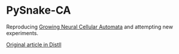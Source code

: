 # PySnake-CA

Reproducing [Growing Neural Cellular Automata](https://colab.research.google.com/github/google-research/self-organising-systems/blob/master/notebooks/growing_ca.ipynb#scrollTo=IeWf6HeTe8kM) and attempting new experiments.

[Original article in Distll](https://distill.pub/2020/growing-ca/)
